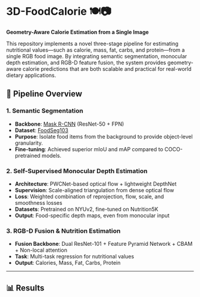# 3D-FoodCalorie 🍽️📷
**Geometry-Aware Calorie Estimation from a Single Image**

This repository implements a novel three-stage pipeline for estimating nutritional values—such as calorie, mass, fat, carbs, and protein—from a single RGB food image. By integrating semantic segmentation, monocular depth estimation, and RGB-D feature fusion, the system provides geometry-aware calorie predictions that are both scalable and practical for real-world dietary applications.

## 🚀 Pipeline Overview
### 1. Semantic Segmentation
- **Backbone**: [Mask R-CNN](https://arxiv.org/abs/1703.06870) (ResNet-50 + FPN)
- **Dataset**: [FoodSeg103](https://xiongweiwu.github.io/foodseg103.html)
- **Purpose**: Isolate food items from the background to provide object-level granularity.
- **Fine-tuning**: Achieved superior mIoU and mAP compared to COCO-pretrained models.

### 2. Self-Supervised Monocular Depth Estimation
- **Architecture**: PWCNet-based optical flow + lightweight DepthNet
- **Supervision**: Scale-aligned triangulation from dense optical flow
- **Loss**: Weighted combination of reprojection, flow, scale, and smoothness losses
- **Datasets**: Pretrained on NYUv2, fine-tuned on Nutrition5K
- **Output**: Food-specific depth maps, even from monocular input

### 3. RGB-D Fusion & Nutrition Estimation
- **Fusion Backbone**: Dual ResNet-101 + Feature Pyramid Network + CBAM + Non-local attention
- **Task**: Multi-task regression for nutritional values
- **Output**: Calories, Mass, Fat, Carbs, Protein
---

## 📊 Results
